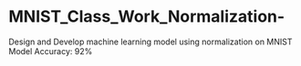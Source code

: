 # MNIST_Class_Work_Normalization-



Design and Develop machine learning model using normalization on MNIST
Model Accuracy: 92%
